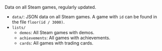 Data on all Steam games, regularly updated.

* `data/`: JSON data on all Steam games. A game with `id` can be found in the file `floor(id / 3000)`.
* `lists/`
    * `demos`: All Steam games with demos.
    * `achievements`: All games with achievements.
    * `cards`: All games with trading cards.
